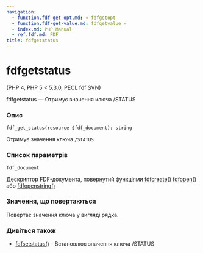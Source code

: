 ```yaml
---
navigation:
  - function.fdf-get-opt.md: « fdfgetopt
  - function.fdf-get-value.md: fdfgetvalue »
  - index.md: PHP Manual
  - ref.fdf.md: FDF
title: fdfgetstatus
---
```

# fdfgetstatus

(PHP 4, PHP 5 < 5.3.0, PECL fdf SVN)

fdfgetstatus — Отримує значення ключа /STATUS

### Опис

```methodsynopsis
fdf_get_status(resource $fdf_document): string
```

Отримує значення ключа `/STATUS`

### Список параметрів

`fdf_document`

Дескриптор FDF-документа, повернутий функціями [fdfcreate()](function.fdf-create.md) [fdfopen()](function.fdf-open.md) або [fdfopenstring()](function.fdf-open-string.md)

### Значення, що повертаються

Повертає значення ключа у вигляді рядка.

### Дивіться також

-   [fdfsetstatus()](function.fdf-set-status.md) - Встановлює значення ключа /STATUS
